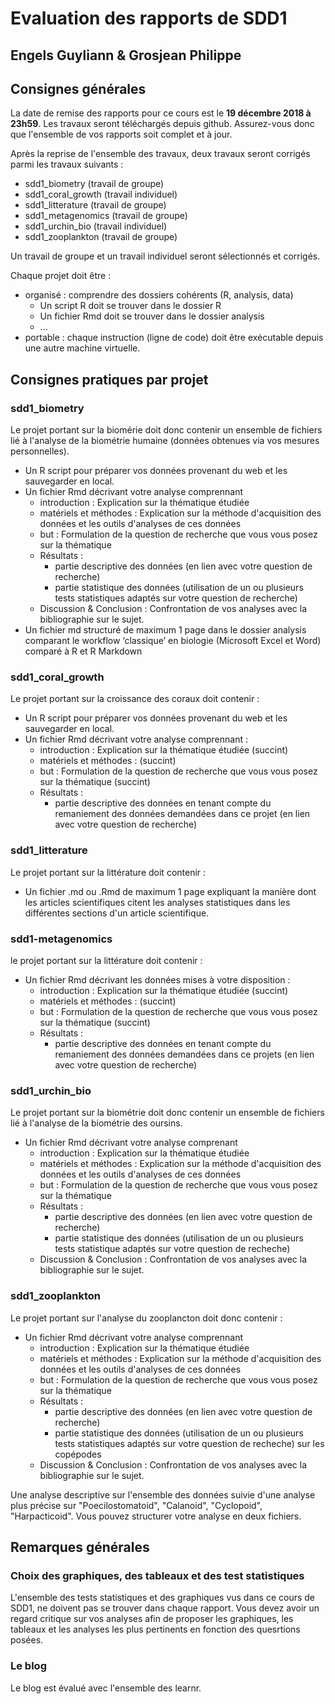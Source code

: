 <!-- README.md is generated from README.Rmd. Please edit that file -->
Evaluation des rapports de SDD1
===============================

Engels Guyliann & Grosjean Philippe
-----------------------------------

Consignes générales
-------------------

La date de remise des rapports pour ce cours est le **19 décembre 2018 à 23h59**. Les travaux seront téléchargés depuis github. Assurez-vous donc que l'ensemble de vos rapports soit complet et à jour.

Après la reprise de l'ensemble des travaux, deux travaux seront corrigés parmi les travaux suivants :

-   sdd1\_biometry (travail de groupe)
-   sdd1\_coral\_growth (travail individuel)
-   sdd1\_litterature (travail de groupe)
-   sdd1\_metagenomics (travail de groupe)
-   sdd1\_urchin\_bio (travail individuel)
-   sdd1\_zooplankton (travail de groupe)

Un travail de groupe et un travail individuel seront sélectionnés et corrigés.

Chaque projet doit être :

-   organisé : comprendre des dossiers cohérents (R, analysis, data)
    -   Un script R doit se trouver dans le dossier R
    -   Un fichier Rmd doit se trouver dans le dossier analysis
    -   ...
-   portable : chaque instruction (ligne de code) doit être exécutable depuis une autre machine virtuelle.

Consignes pratiques par projet
------------------------------

### sdd1\_biometry

Le projet portant sur la biomérie doit donc contenir un ensemble de fichiers lié à l'analyse de la biométrie humaine (données obtenues via vos mesures personnelles).

-   Un R script pour préparer vos données provenant du web et les sauvegarder en local.
-   Un fichier Rmd décrivant votre analyse comprennant
    -   introduction : Explication sur la thématique étudiée
    -   matériels et méthodes : Explication sur la méthode d'acquisition des données et les outils d'analyses de ces données
    -   but : Formulation de la question de recherche que vous vous posez sur la thématique
    -   Résultats :
        -   partie descriptive des données (en lien avec votre question de recherche)
        -   partie statistique des données (utilisation de un ou plusieurs tests statistiques adaptés sur votre question de recherche)
    -   Discussion & Conclusion : Confrontation de vos analyses avec la bibliographie sur le sujet.
-   Un fichier md structuré de maximum 1 page dans le dossier analysis comparant le workflow ‘classique’ en biologie (Microsoft Excel et Word) comparé à R et R Markdown

### sdd1\_coral\_growth

Le projet portant sur la croissance des coraux doit contenir :

-   Un R script pour préparer vos données provenant du web et les sauvegarder en local.
-   Un fichier Rmd décrivant votre analyse comprennant :
    -   introduction : Explication sur la thématique étudiée (succint)
    -   matériels et méthodes : (succint)
    -   but : Formulation de la question de recherche que vous vous posez sur la thématique (succint)
    -   Résultats :
        -   partie descriptive des données en tenant compte du remaniement des données demandées dans ce projet (en lien avec votre question de recherche)

### sdd1\_litterature

Le projet portant sur la littérature doit contenir :

-   Un fichier .md ou .Rmd de maximum 1 page expliquant la manière dont les articles scientifiques citent les analyses statistiques dans les différentes sections d'un article scientifique.

### sdd1-metagenomics

le projet portant sur la littérature doit contenir :

-   Un fichier Rmd décrivant les données mises à votre disposition :
    -   introduction : Explication sur la thématique étudiée (succint)
    -   matériels et méthodes : (succint)
    -   but : Formulation de la question de recherche que vous vous posez sur la thématique (succint)
    -   Résultats :
        -   partie descriptive des données en tenant compte du remaniement des données demandées dans ce projets (en lien avec votre question de recherche)

### sdd1\_urchin\_bio

Le projet portant sur la biométrie doit donc contenir un ensemble de fichiers lié à l'analyse de la biométrie des oursins.

-   Un fichier Rmd décrivant votre analyse comprenant
    -   introduction : Explication sur la thématique étudiée
    -   matériels et méthodes : Explication sur la méthode d'acquisition des données et les outils d'analyses de ces données
    -   but : Formulation de la question de recherche que vous vous posez sur la thématique
    -   Résultats :
        -   partie descriptive des données (en lien avec votre question de recherche)
        -   partie statistique des données (utilisation de un ou plusieurs tests statistique adaptés sur votre question de recheche)
    -   Discussion & Conclusion : Confrontation de vos analyses avec la bibliographie sur le sujet.

### sdd1\_zooplankton

Le projet portant sur l'analyse du zooplancton doit donc contenir :

-   Un fichier Rmd décrivant votre analyse comprennant
    -   introduction : Explication sur la thématique étudiée
    -   matériels et méthodes : Explication sur la méthode d'acquisition des données et les outils d'analyses de ces données
    -   but : Formulation de la question de recherche que vous vous posez sur la thématique
    -   Résultats :
        -   partie descriptive des données (en lien avec votre question de recherche)
        -   partie statistique des données (utilisation de un ou plusieurs tests statistiques adaptés sur votre question de recheche) sur les copépodes
    -   Discussion & Conclusion : Confrontation de vos analyses avec la bibliographie sur le sujet.

Une analyse descriptive sur l'ensemble des données suivie d'une analyse plus précise sur "Poecilostomatoid", "Calanoid", "Cyclopoid", "Harpacticoid". Vous pouvez structurer votre analyse en deux fichiers.

Remarques générales
-------------------

### Choix des graphiques, des tableaux et des test statistiques

L'ensemble des tests statistiques et des graphiques vus dans ce cours de SDD1, ne doivent pas se trouver dans chaque rapport. Vous devez avoir un regard critique sur vos analyses afin de proposer les graphiques, les tableaux et les analyses les plus pertinents en fonction des quesrtions posées.

### Le blog

Le blog est évalué avec l'ensemble des learnr.
